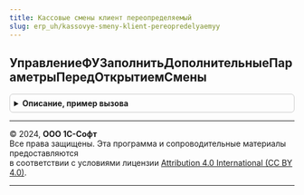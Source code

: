 ```yaml
---
title: Кассовые смены клиент переопределяемый
slug: erp_uh/kassovye-smeny-klient-pereopredelyaemyy
---
```



## УправлениеФУЗаполнитьДополнительныеПараметрыПередОткрытиемСмены
<details style="margin: 1em 0; padding: 0.5em; border: 1px solid #ccc; border-radius: 6px;">

<summary style="font-weight: bold; cursor: pointer;">Описание, пример вызова</summary>

```bsl

// Обработчик события вызывается при получении имени кассира.
//
// Параметры:
//  ФискальноеУстройство - СправочникСсылка.ПодключаемоеОборудование.
//  ДополнительныеПараметры - Структура.
//
Процедура УправлениеФУЗаполнитьДополнительныеПараметрыПередОткрытиемСмены(ФискальноеУстройство, ДополнительныеПараметры) Экспорт
```

Пример вызова
```bsl
КассовыеСменыКлиентПереопределяемый.УправлениеФУЗаполнитьДополнительныеПараметрыПередОткрытиемСмены(ФискальноеУстройство, ДополнительныеПараметры) 
```
</details>

---

© 2024, **ООО 1С-Софт**  
Все права защищены. Эта программа и сопроводительные материалы предоставляются  
в соответствии с условиями лицензии [Attribution 4.0 International (CC BY 4.0)](https://creativecommons.org/licenses/by/4.0/legalcode).

---
